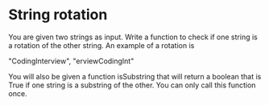 # String rotation

You are given two strings as input. Write a function to check if one string is a rotation of the other string. An example of a rotation is

"CodingInterview", "erviewCodingInt"

You will also be given a function isSubstring that will return a boolean that is True if one string is a substring of the other. You can only call this function once.
